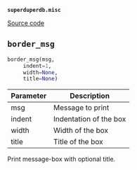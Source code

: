 **`superduperdb.misc`** 

[Source code](https://github.com/SuperDuperDB/superduperdb/blob/main/superduperdb/misc.py)

## `border_msg` 

```python
border_msg(msg,
     indent=1,
     width=None,
     title=None)
```
| Parameter | Description |
|-----------|-------------|
| msg | Message to print |
| indent | Indentation of the box |
| width | Width of the box |
| title | Title of the box |

Print message-box with optional title.

